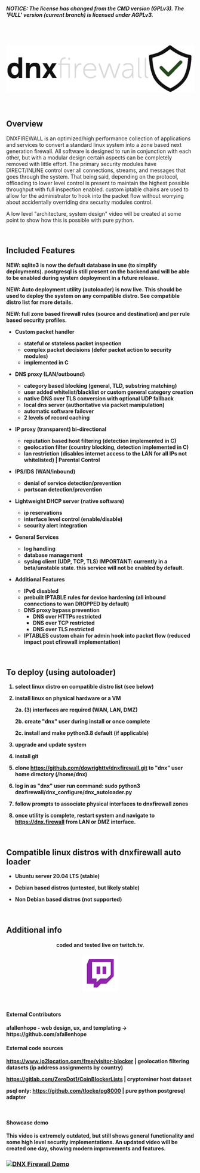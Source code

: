 <h5><strong>NOTICE: The license has changed from the CMD version (GPLv3). The 'FULL' version (current branch) is licensed under AGPLv3.</strong></h5>

<h1>
	<br>
	<img src="https://raw.githubusercontent.com/DOWRIGHTTV/dnxfirewall/dnxfirewall/dnx_webui/static/assets/images/dnxlogo_v2.png" alt="dnxfirewall logo">
	<br>
</h1>

<br>
<h2>Overview</h2>

  DNXFIREWALL is an optimized/high performance collection of applications and services to convert a standard linux system
into a zone based next generation firewall. All software is designed to run in conjunction with each other, but with a modular 
design certain aspects can be completely removed with little effort. The primary security modules have DIRECT/INLINE control 
over all connections, streams, and messages that goes through the system. That being said, depending on the protocol, offloading
to lower level control is present to maintain the highest possible throughput with full inspection enabled. custom iptable chains
are used to allow for the administrator to hook into the packet flow without worrying about accidentally overriding dnx security
modules control.

A low level "architecture, system design" video will be created at some point to show how this is possible with pure python.

<br>
<h2>Included Features</h2>

<strong>NEW: sqlite3 is now the default database in use (to simplify deployments). postgresql is still present on the backend and will be able to be enabled during system deployment in a future release.</strong>

<strong>NEW: Auto deployment utility (autoloader) is now live. This should be used to deploy the system on any compatible distro. See compatible distro list for more details. </strong>

<strong>NEW: full zone based firewall rules (source and destination) and per rule based security profiles.

- Custom packet handler
   - stateful or stateless packet inspection
   - complex packet decisions (defer packet action to security modules)
   - implemented in C

- DNS proxy (LAN/outbound)
   - category based blocking (general, TLD, substring matching)
   - user added whitelist/blacklist or custom general category creation
   - native DNS over TLS conversion with optional UDP fallback
   - local dns server (authoritative via packet manipulation)
   - automatic software failover
   - 2 levels of record caching

- IP proxy (transparent) bi-directional
   - reputation based host filtering (detection implemented in C)
   - geolocation filter (country blocking, detection implemented in C)
   - lan restriction (disables internet access to the LAN for all IPs not whitelisted) | Parental Control

- IPS/IDS (WAN/inbound)
   - denial of service detection/prevention
   - portscan detection/prevention

- Lightweight DHCP server (native software)
   - ip reservations
   - interface level control (enable/disable)
   - security alert integration

- General Services
   - log handling
   - database management
   - syslog client (UDP, TCP, TLS) IMPORTANT: currently in a beta/unstable state. this service will not be enabled by default.
    
- Additional Features
   - IPv6 disabled
   - prebuilt IPTABLE rules for device hardening (all inbound connections to wan DROPPED by default)
   - DNS proxy bypass prevention
     - DNS over HTTPs restricted
     - DNS over TCP restricted
     - DNS over TLS restricted
   - IPTABLES custom chain for admin hook into packet flow (reduced impact post cfirewall implementation)

<br>
<h2>To deploy (using autoloader)</h2>

1. select linux distro on compatible distro list (see below)

2. install linux on physical hardware or a VM
	
	2a. (3) interfaces are required (WAN, LAN, DMZ)
	
	2b. create "dnx" user during install or once complete
	
	2c. install and make python3.8 default (if applicable)

3. upgrade and update system

4. install git
	
5. clone https://github.com/dowrighttv/dnxfirewall.git to "dnx" user home directory (/home/dnx)
        
6. log in as "dnx" user run command: sudo python3 dnxfirewall/dnx_configure/dnx_autoloader.py
	
7. follow prompts to associate physical interfaces to dnxfirewall zones
	
8. once utility is complete, restart system and navigate to https://dnx.firewall from LAN or DMZ interface.

<br>
<h2>Compatible linux distros with dnxfirewall auto loader </h2>
	
  - Ubuntu server 20.04 LTS (stable)
	
  - Debian based distros (untested, but likely stable)
	
  - Non Debian based distros (not supported)

<br>
<h2>Additional info</h2>

<h4 align="center">coded and tested live on twitch.tv.</h4>
<p align="center"><a href="https://www.twitch.tv/dowright" target="_blank">
	<img src="https://github.com/ProHackTech/DNX-FWALL-CMD/blob/master/Readme_Social/twitch.png" alt="DOWRIGHTTV"/>
</a></p>

<br>

<h4>External Contributors</h4>
afallenhope - web design, ux, and templating -> https://github.com/afallenhope

<h4>External code sources</h4>

https://www.ip2location.com/free/visitor-blocker | geolocation filtering datasets (ip address assignments by country)

https://gitlab.com/ZeroDot1/CoinBlockerLists | cryptominer host dataset

<bold>psql only:</bold> https://github.com/tlocke/pg8000 | pure python postgresql adapter

<br>
<h4>Showcase demo</h4>	
  This video is extremely outdated, but still shows general functionality and some high level security implementations. 
An updated video will be created one day, showing modern improvements and features.

<h3>
	<a href="https://www.youtube.com/watch?feature=player_embedded&v=6NvRXlNjpOc" target="_blank">
		<img src="https://img.youtube.com/vi/6NvRXlNjpOc/0.jpg" alt="DNX Firewall Demo" width="480" height="360"/>
	</a>
</h3>
